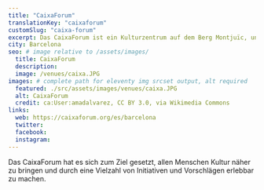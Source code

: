 ```yaml
---
title: "CaixaForum"
translationKey: "caixaforum"
customSlug: "caixa-forum"
excerpt: Das CaixaForum ist ein Kulturzentrum auf dem Berg Montjuïc, untergebracht im ehemaligen Casaramona-Gebäude. einer Fabrik im modernistischen Stil.
city: Barcelona
seo: # image relative to /assets/images/
  title: CaixaForum
  description:
  image: /venues/caixa.JPG
images: # complete path for eleventy img srcset output, alt required
  featured: ./src/assets/images/venues/caixa.JPG
  alt: CaixaForum
  credit: ca:User:amadalvarez, CC BY 3.0, via Wikimedia Commons
links:
  web: https://caixaforum.org/es/barcelona
  twitter:
  facebook:
  instagram:
---
```


Das CaixaForum hat es sich zum Ziel gesetzt, allen Menschen Kultur näher zu bringen und durch eine Vielzahl von Initiativen und Vorschlägen erlebbar zu machen.
